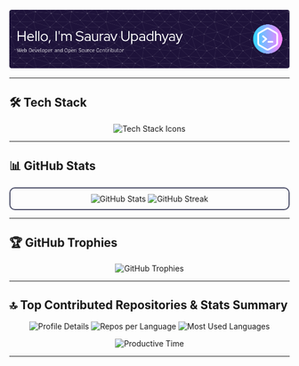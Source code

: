 <p align="center">
  <img src="https://github.com/upsaurav12/upsaurav12/blob/main/github-header-image.png" alt="header image" />
</p>

---

## 🛠️ Tech Stack

<p align="center">
  <img src="https://skillicons.dev/icons?i=html,css,tailwind,materialui,bootstrap,react,nextjs,ts,js,vue,nodejs,express,go,cpp,c,git,github,vercel,netlify,linux,docker,kubernetes,bash" alt="Tech Stack Icons" />
</p>

---

## 📊 GitHub Stats

<p align="center" style="border: 2px solid #4c4f69; border-radius: 10px; padding: 10px;">
  <img src="https://github-readme-stats.vercel.app/api?username=upsaurav12&theme=catppuccin_mocha&hide_border=false&include_all_commits=false&count_private=false" alt="GitHub Stats" />
  <img src="https://github-readme-streak-stats.herokuapp.com/?user=upsaurav12&theme=catppuccin_mocha&hide_border=false" alt="GitHub Streak" />
</p>

---

## 🏆 GitHub Trophies

<p align="center">
  <img src="https://github-profile-trophy.vercel.app/?username=upsaurav12&theme=dracula&no-frame=false&no-bg=true&margin-w=4" alt="GitHub Trophies" />
</p>

---

## 🔝 Top Contributed Repositories & Stats Summary

<p align="center">
  <img src="http://github-profile-summary-cards.vercel.app/api/cards/profile-details?username=upsaurav12&theme=dracula" alt="Profile Details" />
  <img src="http://github-profile-summary-cards.vercel.app/api/cards/repos-per-language?username=upsaurav12&theme=dracula&exclude=html,css,yaml" alt="Repos per Language" />
  <img src="http://github-profile-summary-cards.vercel.app/api/cards/most-commit-language?username=upsaurav12&theme=dracula" alt="Most Used Languages" />
</p>

<p align="center">
  <img src="http://github-profile-summary-cards.vercel.app/api/cards/productive-time?username=upsaurav12&theme=dracula" alt="Productive Time" />
</p>

---

